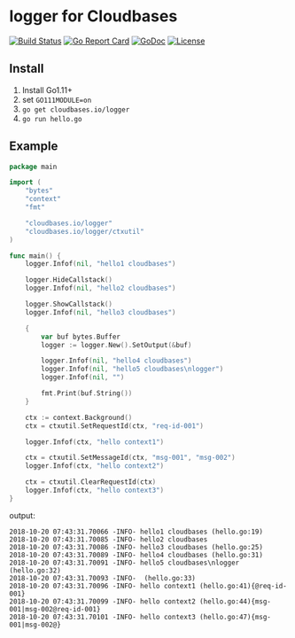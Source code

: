 # logger for Cloudbases

[![Build Status](https://travis-ci.org/openpitrix/logger.svg)](https://travis-ci.org/openpitrix/logger)
[![Go Report Card](https://goreportcard.com/badge/openpitrix.io/logger)](https://goreportcard.com/report/openpitrix.io/logger)
[![GoDoc](https://godoc.org/openpitrix.io/logger?status.svg)](https://godoc.org/openpitrix.io/logger)
[![License](http://img.shields.io/badge/license-apache%20v2-blue.svg)](https://github.com/openpitrix/logger/blob/master/LICENSE)

## Install

1. Install Go1.11+
1. set `GO111MODULE=on`
1. `go get cloudbases.io/logger`
1. `go run hello.go`

## Example

```go
package main

import (
	"bytes"
	"context"
	"fmt"

	"cloudbases.io/logger"
	"cloudbases.io/logger/ctxutil"
)

func main() {
	logger.Infof(nil, "hello1 cloudbases")

	logger.HideCallstack()
	logger.Infof(nil, "hello2 cloudbases")

	logger.ShowCallstack()
	logger.Infof(nil, "hello3 cloudbases")

	{
		var buf bytes.Buffer
		logger := logger.New().SetOutput(&buf)

		logger.Infof(nil, "hello4 cloudbases")
		logger.Infof(nil, "hello5 cloudbases\nlogger")
		logger.Infof(nil, "")

		fmt.Print(buf.String())
	}

	ctx := context.Background()
	ctx = ctxutil.SetRequestId(ctx, "req-id-001")

	logger.Infof(ctx, "hello context1")

	ctx = ctxutil.SetMessageId(ctx, "msg-001", "msg-002")
	logger.Infof(ctx, "hello context2")

	ctx = ctxutil.ClearRequestId(ctx)
	logger.Infof(ctx, "hello context3")
}
```

output:

```
2018-10-20 07:43:31.70066 -INFO- hello1 cloudbases (hello.go:19)
2018-10-20 07:43:31.70085 -INFO- hello2 cloudbases
2018-10-20 07:43:31.70086 -INFO- hello3 cloudbases (hello.go:25)
2018-10-20 07:43:31.70089 -INFO- hello4 cloudbases (hello.go:31)
2018-10-20 07:43:31.70091 -INFO- hello5 cloudbases\nlogger (hello.go:32)
2018-10-20 07:43:31.70093 -INFO-  (hello.go:33)
2018-10-20 07:43:31.70096 -INFO- hello context1 (hello.go:41){@req-id-001}
2018-10-20 07:43:31.70099 -INFO- hello context2 (hello.go:44){msg-001|msg-002@req-id-001}
2018-10-20 07:43:31.70101 -INFO- hello context3 (hello.go:47){msg-001|msg-002@}
```
